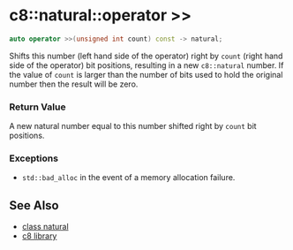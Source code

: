 # c8::natural::operator >> #

```cpp
auto operator >>(unsigned int count) const -> natural;
```

Shifts this number (left hand side of the operator) right by `count` (right hand side of the operator) bit positions, resulting in a new `c8::natural` number.  If the value of `count` is larger than the number of bits used to hold the original number then the result will be zero.

### Return Value ###

A new natural number equal to this number shifted right by `count` bit positions.

### Exceptions ###

* `std::bad_alloc` in the event of a memory allocation failure.

## See Also ##

* [class natural](c8_natural)
* [c8 library](c8)

